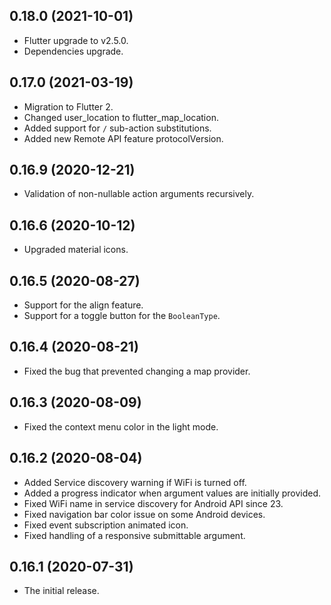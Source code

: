 ## 0.18.0 (2021-10-01)

* Flutter upgrade to v2.5.0.
* Dependencies upgrade.

## 0.17.0 (2021-03-19)

* Migration to Flutter 2.
* Changed user_location to flutter_map_location.
* Added support for `/` sub-action substitutions.
* Added new Remote API feature protocolVersion.

## 0.16.9 (2020-12-21)

* Validation of non-nullable action arguments recursively.

## 0.16.6 (2020-10-12)

* Upgraded material icons.
  
## 0.16.5 (2020-08-27)

* Support for the align feature.
* Support for a toggle button for the `BooleanType`.
  
## 0.16.4 (2020-08-21)

* Fixed the bug that prevented changing a map provider.
  
## 0.16.3 (2020-08-09)

* Fixed the context menu color in the light mode.

## 0.16.2 (2020-08-04)

* Added Service discovery warning if WiFi is turned off.
* Added a progress indicator when argument values are initially provided.
* Fixed WiFi name in service discovery for Android API since 23.
* Fixed navigation bar color issue on some Android devices.
* Fixed event subscription animated icon.
* Fixed handling of a responsive submittable argument.
  
## 0.16.1 (2020-07-31)

* The initial release.
